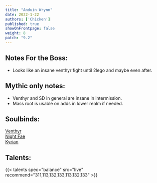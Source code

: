 ```yaml
---
title: "Anduin Wrynn"
date: 2022-1-22
authors: ['Chicken']
published: true
showOnFrontpage: false
weight: 8
patch: "9.2"
---
```



## Notes For the Boss:
- Looks like an insane venthyr fight until 2lego and maybe even after. 

## Mythic only notes:
- Venthyr and SD in general are insane in intermission.
- Mass root is usable on adds in lower realm if needed.

## Soulbinds:
[Venthyr](https://ptr.wowhead.com/soulbind-calc/venthyr/theotar-the-mad-duke/druid/AwCWb74CBTUgCBU1yggSBTWHCCUy4ggjBTJJCBV2AAg1Mj8I)
<br>[Night Fae](https://ptr.wowhead.com/soulbind-calc/night-fae/niya/druid/AwCW5b4CBTXKCCU1IAgTBTXGCBUy5AglMuIIIhUySQgldgAI)
<br>[Kyrian](https://ptr.wowhead.com/soulbind-calc/kyrian/forgelite-prime-mikanikos/druid/AwaW5ZYBBTXKCBMFNYIIFTLkCCUy4ggiFTJJCDV2AAg)

## Talents:

{{< talents spec="balance" src="live" recommend="311,113,132,133,113,132,133" >}}

